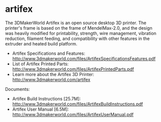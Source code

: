 artifex
=======

The 3DMakerWorld Artifex is an open source desktop 3D printer. The printer's frame is based on the frame of MendelMax-2.0, and the design was heavily modified for printability, strength, wire management, vibration reduction, filament feeding, and compatibility with other features in the extruder and heated build platform.

- Artifex Specifications and Features: http://www.3dmakerworld.com/files/ArtifexSpecificationsFeatures.pdf 
- List of Artifex Printed Parts: http://www.3dmakerworld.com/files/ArtifexPrintedParts.pdf 
- Learn more about the Artifex 3D Printer: http://www.3dmakerworld.com/artifex

Documents:
- Artifex Build Instructions [25.7M]: http://www.3dmakerworld.com/files/ArtifexBuildInstructions.pdf
- Artifex User Manual [6.5M]: http://www.3dmakerworld.com/files/ArtifexUserManual.pdf
